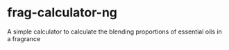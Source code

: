 # frag-calculator-ng
A simple calculator to calculate the blending proportions of essential oils in a fragrance
